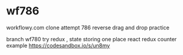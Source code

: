 # wf786
workflowy.com clone attempt 786 reverse drag and drop practice

branch wf780 
try redux , state storing one place
react redux counter example
https://codesandbox.io/s/un8my